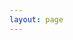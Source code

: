 ```yaml
---
layout: page
---
```


<script setup>
import posts from '@/theme/pages/posts.vue'
import items from '@/data/posts.json'
</script>

<posts :items />
